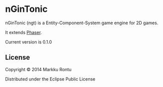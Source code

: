 nGinTonic 
=========

nGinTonic (ngt) is a Entity-Component-System game engine for 2D games.

It extends [Phaser](http://phaser.io/).

Current version is 0.1.0

License
-------

Copyright © 2014 Markku Rontu

Distributed under the Eclipse Public License
